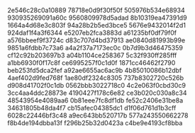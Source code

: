 2e546c28c0a10889
78718e0d9f30f50f
505976b534e68934
930935269091a60c
9560809978d5adad
8b10319ea47391d9
1664a4d68e3c803f
94a28b2b5ed3bce5
5676e9432014f2d1
924daf1f4a3f6344
e5207eb2fca3883d
a61235bf0df79f0f
a576bbeef9f3724c
d83c707d4bd37913
ae0840d81993b99e
9851a6fdbb7c73a6
a4a2f37a7173ec0c
0b7d9b3d46475359
cf12c92b203697b3
a04b1104ce258367
5c32f930ff285fff
a1bb6930f0f17c8f
ce6995257f0c1d0f
1871cc46462f2790
beb253fd5dca2fef
a92ae6655ac6ac9b
4b85010086b12dbf
4aef402d9fed768f
1ae80df2324c8305
737b8302720c526b
d908d41702f0c1db
0562bbb3022718c0
4c2e063f0cbd30c9
3cc4aa4ddc28873e
4190427f178c6e82
ce3b020c030a8c34
48543954e4089aa6
0b81eee7fc8df1db
fe52c2406e31be8a
34631805b48da4f7
cb15afec04385dc1
d1f06d761d1b3cff
6028c22446bf3c48
a9ec643bb520717b
577a243550662278
f8b4de194dbba13f
f296b25b32d0423a
c4be9e4193cf8bba
